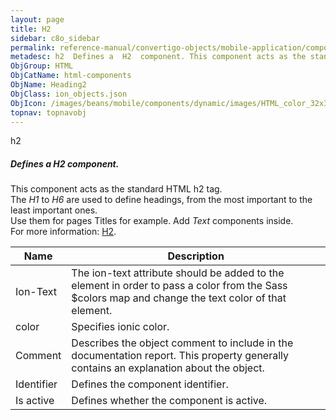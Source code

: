 ```yaml
---
layout: page
title: H2
sidebar: c8o_sidebar
permalink: reference-manual/convertigo-objects/mobile-application/components/html-components/h2/
metadesc: h2  Defines a  H2  component. This component acts as the standard HTML h2 tag. The  H1  to  H6  are used to define headings, from the most important t
ObjGroup: HTML
ObjCatName: html-components
ObjName: Heading2
ObjClass: ion_objects.json
ObjIcon: /images/beans/mobile/components/dynamic/images/HTML_color_32x32.png
topnav: topnavobj
---
```

h2<br/>

##### Defines a <i>H2</i> component.<br/>
This component acts as the standard HTML h2 tag.<br/>
The <i>H1</i> to <i>H6</i> are used to define headings, from the most important to the least important ones.<br/>
Use them for pages Titles for example. Add <i>Text</i> components inside.<br/>
 For more information: <a href='https://www.w3schools.com/tags/tag_hn.asp' target='_blank'>H2</a>.

Name | Description 
--- | ---
Ion-Text | The ion-text attribute should be added to the element in order to pass a color from the Sass $colors map and change the text color of that element.
color | Specifies ionic color.
Comment | Describes the object comment to include in the documentation report.  This property generally contains an explanation about the object. 
Identifier | Defines the component identifier.  
Is active | Defines whether the component is active. 

